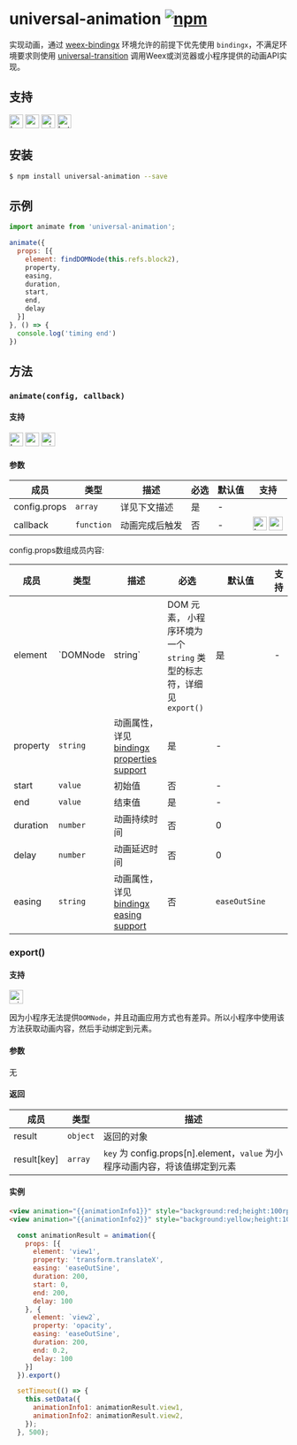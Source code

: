 # universal-animation [![npm](https://img.shields.io/npm/v/universal-animation.svg)](https://www.npmjs.com/package/universal-animation)

实现动画，通过 [weex-bindingx](https://www.npmjs.com/package/weex-bindingx) 环境允许的前提下优先使用 `bindingx`，不满足环境要求则使用 [universal-transition](https://www.npmjs.com/package/universal-transition) 调用Weex或浏览器或小程序提供的动画API实现。

## 支持

<img alt="browser" src="https://gw.alicdn.com/tfs/TB1uYFobGSs3KVjSZPiXXcsiVXa-200-200.svg" width="25px" height="25px" /> <img alt="weex" src="https://gw.alicdn.com/tfs/TB1jM0ebMaH3KVjSZFjXXcFWpXa-200-200.svg" width="25px" height="25px" /> <img alt="miniApp" src="https://gw.alicdn.com/tfs/TB1bBpmbRCw3KVjSZFuXXcAOpXa-200-200.svg" width="25px" height="25px" />  <img alt="bytedanceMicroApp" src="https://gw.alicdn.com/tfs/TB1jFtVzO_1gK0jSZFqXXcpaXXa-200-200.svg" width="25px" height="25px">

## 安装

```bash
$ npm install universal-animation --save
```

## 示例

```js
import animate from 'universal-animation';

animate({
  props: [{
    element: findDOMNode(this.refs.block2),
    property,
    easing,
    duration,
    start,
    end,
    delay
  }]
}, () => {
  console.log('timing end')
})

```

## 方法

### `animate(config, callback)`

#### 支持

<img alt="browser" src="https://gw.alicdn.com/tfs/TB1uYFobGSs3KVjSZPiXXcsiVXa-200-200.svg" width="25px" height="25px" /> <img alt="weex" src="https://gw.alicdn.com/tfs/TB1jM0ebMaH3KVjSZFjXXcFWpXa-200-200.svg" width="25px" height="25px" /> <img alt="miniApp" src="https://gw.alicdn.com/tfs/TB1bBpmbRCw3KVjSZFuXXcAOpXa-200-200.svg" width="25px" height="25px" />

#### 参数

| 成员 | 类型 | 描述 | 必选 |默认值 | 支持 |
| --- | --- | --- | --- | --- |  --- |
| config.props | `array` | 详见下文描述 | 是 | - |  |
| callback | `function` | 动画完成后触发 | 否 | - | <img alt="browser" src="https://gw.alicdn.com/tfs/TB1uYFobGSs3KVjSZPiXXcsiVXa-200-200.svg" width="25px" height="25px" /> <img alt="weex" src="https://gw.alicdn.com/tfs/TB1jM0ebMaH3KVjSZFjXXcFWpXa-200-200.svg" width="25px" height="25px" /> |

config.props数组成员内容:

| 成员 | 类型 | 描述 | 必选 |默认值 | 支持 |
| --- | --- | --- | --- | --- |  --- |
| element | `DOMNode|string` | DOM 元素， 小程序环境为一个`string` 类型的标志符，详细见`export()` | 是 | - | |
| property | `string` | 动画属性，详见[bindingx properties support](https://alibaba.github.io/bindingx/guide/cn_api_attributes) | 是 | - |   |
| start | `value` | 初始值 | 否 | - |   |
| end | `value` | 结束值 | 是 | - |   |
| duration | `number` | 动画持续时间 | 否 | 0 |  |
| delay | `number` | 动画延迟时间 | 否 | 0 |  |
| easing | `string` | 动画属性，详见[bindingx easing support](https://alibaba.github.io/bindingx/guide/cn_api_interpolator) | 否 | `easeOutSine` |   |

### export()

#### 支持

<img alt="miniApp" src="https://gw.alicdn.com/tfs/TB1bBpmbRCw3KVjSZFuXXcAOpXa-200-200.svg" width="25px" height="25px" />

因为小程序无法提供`DOMNode`，并且动画应用方式也有差异。所以小程序中使用该方法获取动画内容，然后手动绑定到元素。

#### 参数

无

#### 返回

| 成员 | 类型 | 描述 |
| --- | --- | --- |
| result | `object` | 返回的对象 |
| result[key] | `array` | `key` 为 config.props[n].element，`value` 为小程序动画内容，将该值绑定到元素  |

#### 实例

```html
<view animation="{{animationInfo1}}" style="background:red;height:100rpx;width:100rpx"></view>
<view animation="{{animationInfo2}}" style="background:yellow;height:100rpx;width:100rpx"></view>
```

```javascript
  const animationResult = animation({
    props: [{
      element: 'view1',
      property: 'transform.translateX',
      easing: 'easeOutSine',
      duration: 200,
      start: 0,
      end: 200,
      delay: 100
    }, {
      element: `view2`,
      property: 'opacity',
      easing: 'easeOutSine',
      duration: 200,
      end: 0.2,
      delay: 100
    }]
  }).export()

  setTimeout(() => {
    this.setData({
      animationInfo1: animationResult.view1,
      animationInfo2: animationResult.view2,
    });
  }, 500);
```




